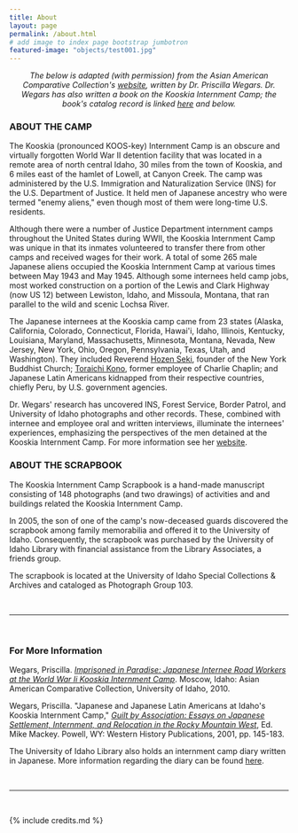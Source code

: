 ```yaml
---
title: About
layout: page
permalink: /about.html
# add image to index page bootstrap jumbotron
featured-image: "objects/test001.jpg"
---
```

<p style="text-align:center"><em>The below is adapted (with permission) from the Asian American Comparative Collection's <a href="http://www.uiweb.uidaho.edu/LS/AACC/KOOSKIA.HTM">website</a>, written by Dr. Priscilla Wegars. Dr. Wegars has also written a book on the Kooskia Internment Camp; the book's catalog record is linked <a href="http://uidaho.worldcat.org/oclc/639164294">here</a> and below.</em></p>

<h3>ABOUT THE CAMP</h3>

<p>The Kooskia (pronounced KOOS-key) Internment Camp is an obscure and virtually forgotten World War II detention facility that was located in a remote area of north central Idaho, 30 miles from the town of Kooskia, and 6 miles east of the hamlet of Lowell, at Canyon Creek. The camp was administered by the U.S. Immigration and Naturalization Service (INS) for the U.S. Department of Justice. It held men of Japanese ancestry who were termed "enemy aliens," even though most of them were long-time U.S. residents.<p>

<p>Although there were a number of Justice Department internment camps throughout the United States during WWII, the Kooskia Internment Camp was unique in that its inmates volunteered to transfer there from other camps and received wages for their work. A total of some 265 male Japanese aliens occupied the Kooskia Internment Camp at various times between May 1943 and May 1945. Although some internees held camp jobs, most worked construction on a portion of the Lewis and Clark Highway (now US 12) between Lewiston, Idaho, and Missoula, Montana, that ran parallel to the wild and scenic Lochsa River.</p>

<p>The Japanese internees at the Kooskia camp came from 23 states (Alaska, California, Colorado, Connecticut, Florida, Hawai'i, Idaho, Illinois, Kentucky, Louisiana, Maryland, Massachusetts, Minnesota, Montana, Nevada, New Jersey, New York, Ohio, Oregon, Pennsylvania, Texas, Utah, and Washington). They included  Reverend <a href="http://www.nytimes.com/1991/07/25/obituaries/rev-hozen-seki-is-dead-at-87-leader-of-buddhists-in-new-york.html">Hozen Seki</a>, founder of the New York Buddhist Church; <a href="http://www.konofilm.com/">Toraichi Kono</a>, former employee of Charlie Chaplin; and Japanese Latin Americans kidnapped from their respective countries, chiefly Peru, by U.S. government agencies.</p>

<p>Dr. Wegars' research has uncovered INS, Forest Service, Border Patrol, and University of Idaho photographs and other records. These, combined with internee and employee oral and written interviews, illuminate the internees' experiences, emphasizing the perspectives of the men detained at the Kooskia Internment Camp. For more information see her <a href="http://www.uiweb.uidaho.edu/LS/AACC/KOOSKIA.HTM">website</a>.</p>

<h3>ABOUT THE SCRAPBOOK</h3>

<p>The Kooskia Internment Camp Scrapbook is a hand-made manuscript consisting of 148 photographs (and two drawings) of activities and and buildings related the Kooskia Internment Camp.</p>

<p>In 2005, the son of one of the camp's now-deceased guards discovered the scrapbook among family memorabilia and offered it to the University of Idaho. Consequently, the scrapbook was purchased by the University of Idaho Library with financial assistance from the Library Associates, a friends group.</p>

<p>The scrapbook is located at the University of Idaho Special Collections & Archives and cataloged as Photograph Group 103.</p>

<br>
<hr>
<br>

<h3>For More Information</h3>

<p>Wegars, Priscilla. <em><a href="http://uidaho.worldcat.org/oclc/639164294">Imprisoned in Paradise: Japanese Internee Road Workers at the World War Ii Kooskia Internment Camp</a></em>. Moscow, Idaho: Asian American Comparative Collection, University of Idaho, 2010.</p>

<p>Wegars, Priscilla. "Japanese and Japanese Latin Americans at Idaho's Kooskia Internment Camp," <em><a href="http://uidaho.worldcat.org/oclc/47143890">Guilt by Association: Essays on Japanese Settlement, Internment, and Relocation in the Rocky Mountain West</a></em>, Ed. Mike Mackey. Powell, WY: Western History Publications, 2001, pp. 145-183.</p>

<p>The University of Idaho Library also holds an internment camp diary written in Japanese. More information regarding the diary can be found <a href="http://www.lib.uidaho.edu/special-collections/dm/dm1997.htm">here</a>.</p>
<br>
<hr>
<br>

{% include credits.md %}
